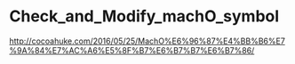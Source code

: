 # Check_and_Modify_machO_symbol
http://cocoahuke.com/2016/05/25/MachO%E6%96%87%E4%BB%B6%E7%9A%84%E7%AC%A6%E5%8F%B7%E6%B7%B7%E6%B7%86/
